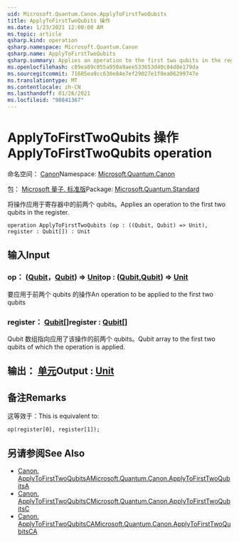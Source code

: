 ```yaml
---
uid: Microsoft.Quantum.Canon.ApplyToFirstTwoQubits
title: ApplyToFirstTwoQubits 操作
ms.date: 1/23/2021 12:00:00 AM
ms.topic: article
qsharp.kind: operation
qsharp.namespace: Microsoft.Quantum.Canon
qsharp.name: ApplyToFirstTwoQubits
qsharp.summary: Applies an operation to the first two qubits in the register.
ms.openlocfilehash: c89ea89c055a950a9aee533653d40c84d8e179da
ms.sourcegitcommit: 71605ea9cc630e84e7ef29027e1f0ea06299747e
ms.translationtype: MT
ms.contentlocale: zh-CN
ms.lasthandoff: 01/26/2021
ms.locfileid: "98841367"
---
```

# <a name="applytofirsttwoqubits-operation"></a><span data-ttu-id="232bd-102">ApplyToFirstTwoQubits 操作</span><span class="sxs-lookup"><span data-stu-id="232bd-102">ApplyToFirstTwoQubits operation</span></span>

<span data-ttu-id="232bd-103">命名空间： [Canon](xref:Microsoft.Quantum.Canon)</span><span class="sxs-lookup"><span data-stu-id="232bd-103">Namespace: [Microsoft.Quantum.Canon](xref:Microsoft.Quantum.Canon)</span></span>

<span data-ttu-id="232bd-104">包： [Microsoft 量子. 标准版](https://nuget.org/packages/Microsoft.Quantum.Standard)</span><span class="sxs-lookup"><span data-stu-id="232bd-104">Package: [Microsoft.Quantum.Standard](https://nuget.org/packages/Microsoft.Quantum.Standard)</span></span>


<span data-ttu-id="232bd-105">将操作应用于寄存器中的前两个 qubits。</span><span class="sxs-lookup"><span data-stu-id="232bd-105">Applies an operation to the first two qubits in the register.</span></span>

```qsharp
operation ApplyToFirstTwoQubits (op : ((Qubit, Qubit) => Unit), register : Qubit[]) : Unit
```


## <a name="input"></a><span data-ttu-id="232bd-106">输入</span><span class="sxs-lookup"><span data-stu-id="232bd-106">Input</span></span>

### <a name="op--qubitqubit--unit"></a><span data-ttu-id="232bd-107">op： ([Qubit](xref:microsoft.quantum.lang-ref.qubit)，[Qubit](xref:microsoft.quantum.lang-ref.qubit)) => [Unit](xref:microsoft.quantum.lang-ref.unit)</span><span class="sxs-lookup"><span data-stu-id="232bd-107">op : ([Qubit](xref:microsoft.quantum.lang-ref.qubit),[Qubit](xref:microsoft.quantum.lang-ref.qubit)) => [Unit](xref:microsoft.quantum.lang-ref.unit)</span></span> 

<span data-ttu-id="232bd-108">要应用于前两个 qubits 的操作</span><span class="sxs-lookup"><span data-stu-id="232bd-108">An operation to be applied to the first two qubits</span></span>


### <a name="register--qubit"></a><span data-ttu-id="232bd-109">register： [Qubit](xref:microsoft.quantum.lang-ref.qubit)[]</span><span class="sxs-lookup"><span data-stu-id="232bd-109">register : [Qubit](xref:microsoft.quantum.lang-ref.qubit)[]</span></span>

<span data-ttu-id="232bd-110">Qubit 数组指向应用了该操作的前两个 qubits。</span><span class="sxs-lookup"><span data-stu-id="232bd-110">Qubit array to the first two qubits of which the operation is applied.</span></span>



## <a name="output--unit"></a><span data-ttu-id="232bd-111">输出： [单元](xref:microsoft.quantum.lang-ref.unit)</span><span class="sxs-lookup"><span data-stu-id="232bd-111">Output : [Unit](xref:microsoft.quantum.lang-ref.unit)</span></span>



## <a name="remarks"></a><span data-ttu-id="232bd-112">备注</span><span class="sxs-lookup"><span data-stu-id="232bd-112">Remarks</span></span>

<span data-ttu-id="232bd-113">这等效于：</span><span class="sxs-lookup"><span data-stu-id="232bd-113">This is equivalent to:</span></span>

```qsharp
op(register[0], register[1]);
```

## <a name="see-also"></a><span data-ttu-id="232bd-114">另请参阅</span><span class="sxs-lookup"><span data-stu-id="232bd-114">See Also</span></span>

- [<span data-ttu-id="232bd-115">Canon. ApplyToFirstTwoQubitsA</span><span class="sxs-lookup"><span data-stu-id="232bd-115">Microsoft.Quantum.Canon.ApplyToFirstTwoQubitsA</span></span>](xref:Microsoft.Quantum.Canon.ApplyToFirstTwoQubitsA)
- [<span data-ttu-id="232bd-116">Canon. ApplyToFirstTwoQubitsC</span><span class="sxs-lookup"><span data-stu-id="232bd-116">Microsoft.Quantum.Canon.ApplyToFirstTwoQubitsC</span></span>](xref:Microsoft.Quantum.Canon.ApplyToFirstTwoQubitsC)
- [<span data-ttu-id="232bd-117">Canon. ApplyToFirstTwoQubitsCA</span><span class="sxs-lookup"><span data-stu-id="232bd-117">Microsoft.Quantum.Canon.ApplyToFirstTwoQubitsCA</span></span>](xref:Microsoft.Quantum.Canon.ApplyToFirstTwoQubitsCA)